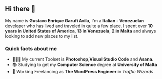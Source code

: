 ## Hi there 👋

<!--**GustavoGarufi/GustavoGarufi** is a ✨ _special_ ✨ repository because its `README.md` (this file) appears on your GitHub profile.-->

My name is **Gustavo Enrique Garufi Avila**, I'm a **Italian - Venezuelan** developer who has lived and traveled in quite a few place. I spent over **10 years in United States of America**, **13 in Venezuela**, **2 in Malta** and always looking to add new places to my list.

### Quick facts about me

- 👨🏻‍💻 My current Toolset is **Photoshop**,**Visual Studio Code** and **Asana**.
- 📚 Studying to get my **Computer Science** degree at **University of Malta**
- 💼 Working Freelancing as **The WordPress Engineer** in *Traffic Wizards*.
